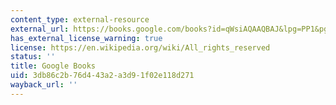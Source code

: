 ```yaml
---
content_type: external-resource
external_url: https://books.google.com/books?id=qWsiAQAAQBAJ&lpg=PP1&pg=PA1#v=onepage&q&f=false
has_external_license_warning: true
license: https://en.wikipedia.org/wiki/All_rights_reserved
status: ''
title: Google Books
uid: 3db86c2b-76d4-43a2-a3d9-1f02e118d271
wayback_url: ''
---
```

